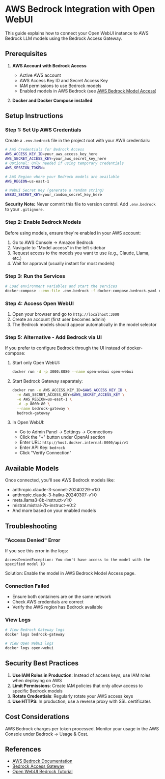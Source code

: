 # AWS Bedrock Integration with Open WebUI

This guide explains how to connect your Open WebUI instance to AWS Bedrock LLM models using the Bedrock Access Gateway.

## Prerequisites

1. **AWS Account with Bedrock Access**
   - Active AWS account
   - AWS Access Key ID and Secret Access Key
   - IAM permissions to use Bedrock models
   - Enabled models in AWS Bedrock (see [AWS Bedrock Model Access](https://docs.aws.amazon.com/bedrock/latest/userguide/model-access.html))

2. **Docker and Docker Compose installed**

## Setup Instructions

### Step 1: Set Up AWS Credentials

Create a `.env.bedrock` file in the project root with your AWS credentials:

```bash
# AWS Credentials for Bedrock Access
AWS_ACCESS_KEY_ID=your_aws_access_key_here
AWS_SECRET_ACCESS_KEY=your_aws_secret_key_here
# Optional: Only needed if using temporary credentials
AWS_SESSION_TOKEN=

# AWS Region where your Bedrock models are available
AWS_REGION=us-east-1

# WebUI Secret Key (generate a random string)
WEBUI_SECRET_KEY=your_random_secret_key_here
```

**Security Note:** Never commit this file to version control. Add `.env.bedrock` to your `.gitignore`.

### Step 2: Enable Bedrock Models

Before using models, ensure they're enabled in your AWS account:

1. Go to AWS Console → Amazon Bedrock
2. Navigate to "Model access" in the left sidebar
3. Request access to the models you want to use (e.g., Claude, Llama, etc.)
4. Wait for approval (usually instant for most models)

### Step 3: Run the Services

```bash
# Load environment variables and start the services
docker-compose --env-file .env.bedrock -f docker-compose.bedrock.yaml up -d
```

### Step 4: Access Open WebUI

1. Open your browser and go to `http://localhost:3000`
2. Create an account (first user becomes admin)
3. The Bedrock models should appear automatically in the model selector

### Step 5: Alternative - Add Bedrock via UI

If you prefer to configure Bedrock through the UI instead of docker-compose:

1. Start only Open WebUI:
   ```bash
   docker run -d -p 3000:8080 --name open-webui open-webui
   ```

2. Start Bedrock Gateway separately:
   ```bash
   docker run -e AWS_ACCESS_KEY_ID=$AWS_ACCESS_KEY_ID \
     -e AWS_SECRET_ACCESS_KEY=$AWS_SECRET_ACCESS_KEY \
     -e AWS_REGION=us-east-1 \
     -d -p 8000:80 \
     --name bedrock-gateway \
     bedrock-gateway
   ```

3. In Open WebUI:
   - Go to Admin Panel → Settings → Connections
   - Click the "+" button under OpenAI section
   - Enter URL: `http://host.docker.internal:8000/api/v1`
   - Enter API Key: `bedrock`
   - Click "Verify Connection"

## Available Models

Once connected, you'll see AWS Bedrock models like:
- anthropic.claude-3-sonnet-20240229-v1:0
- anthropic.claude-3-haiku-20240307-v1:0
- meta.llama3-8b-instruct-v1:0
- mistral.mistral-7b-instruct-v0:2
- And more based on your enabled models

## Troubleshooting

### "Access Denied" Error
If you see this error in the logs:
```
AccessDeniedException: You don't have access to the model with the specified model ID
```

Solution: Enable the model in AWS Bedrock Model Access page.

### Connection Failed
- Ensure both containers are on the same network
- Check AWS credentials are correct
- Verify the AWS region has Bedrock available

### View Logs
```bash
# View Bedrock Gateway logs
docker logs bedrock-gateway

# View Open WebUI logs
docker logs open-webui
```

## Security Best Practices

1. **Use IAM Roles in Production**: Instead of access keys, use IAM roles when deploying on AWS
2. **Limit Permissions**: Create IAM policies that only allow access to specific Bedrock models
3. **Rotate Credentials**: Regularly rotate your AWS access keys
4. **Use HTTPS**: In production, use a reverse proxy with SSL certificates

## Cost Considerations

AWS Bedrock charges per token processed. Monitor your usage in the AWS Console under Bedrock → Usage & Cost.

## References

- [AWS Bedrock Documentation](https://docs.aws.amazon.com/bedrock/)
- [Bedrock Access Gateway](https://github.com/aws-samples/bedrock-access-gateway)
- [Open WebUI Bedrock Tutorial](https://docs.openwebui.com/tutorials/integrations/amazon-bedrock/) 